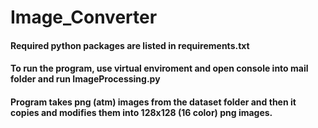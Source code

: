 # Image_Converter

#### Required python packages are listed in requirements.txt

#### To run the program, use virtual enviroment and open console into mail folder and run ImageProcessing.py

#### Program takes png (atm) images from the dataset folder and then it copies and modifies them into 128x128 (16 color) png images.

<img src="logo/logo.png" class="img-responsive" alt=""> </div>
